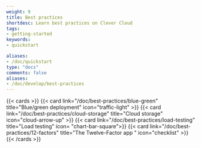 ```yaml
---
weight: 9
title: Best practices
shortdesc: Learn best practices on Clever Cloud
tags:
- getting-started
keywords:
- quickstart

aliases:
- /doc/quickstart
type: "docs"
comments: false
aliases:
- /doc/develop/best-practices
---
```


{{< cards >}}
  {{< card link="/doc/best-practices/blue-green" title="Blue/green deployment" icon="traffic-light" >}}
  {{< card link="/doc/best-practices/cloud-storage" title="Cloud storage" icon="cloud-arrow-up" >}}
  {{< card link="/doc/best-practices/load-testing" title="Load testing" icon= "chart-bar-square">}}
  {{< card link="/doc/best-practices/12-factors" title="The Twelve-Factor app " icon="checklist" >}}
{{< /cards >}}
